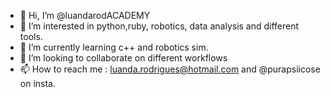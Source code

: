 - 👋 Hi, I’m @luandarodACADEMY
- 👀 I’m interested in python,ruby, robotics, data analysis and different tools.
- 🌱 I’m currently learning c++ and robotics sim.
- 💞️ I’m looking to collaborate on different workflows
- 📫 How to reach me : luanda.rodrigues@hotmail.com and @purapsiicose on insta.

<!---
luandarodACADEMY/luandarodACADEMY is a ✨ special ✨ repository because its `README.md` (this file) appears on your GitHub profile.
You can click the Preview link to take a look at your changes.
--->
